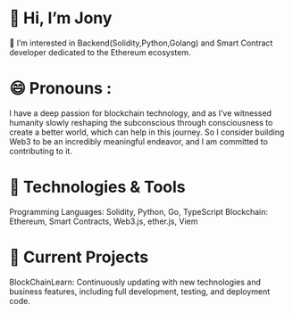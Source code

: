 
# 👋 Hi, I’m Jony
👀 I’m interested in Backend(Solidity,Python,Golang) and Smart Contract developer dedicated to the Ethereum ecosystem.

# 😄 Pronouns :
I have a deep passion for blockchain technology, and as I’ve witnessed humanity slowly reshaping the subconscious through consciousness to create a better world, which can help in this journey. So I consider building Web3 to be an incredibly meaningful endeavor, and I am committed to contributing to it.

# 🔧 Technologies & Tools
Programming Languages: Solidity, Python, Go, TypeScript
Blockchain: Ethereum, Smart Contracts, Web3.js, ether.js, Viem

# 🚀 Current Projects
BlockChainLearn: Continuously updating with new technologies and business features, including full development, testing, and deployment code.

<!---
Jony163/Jony163 is a ✨ special ✨ repository because its `README.md` (this file) appears on your GitHub profile.
You can click the Preview link to take a look at your changes.
--->

<!---
<a href="https://github.com/angular/angular-ja/graphs/contributors">
  <img src="https://contrib.rocks/image?repo=angular/angular-ja" />
</a>

Made with [contrib.rocks](https://contrib.rocks).
--->
